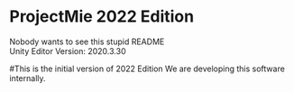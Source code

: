 # ProjectMie 2022 Edition
Nobody wants to see this stupid README  
Unity Editor Version: 2020.3.30

#This is the initial version of 2022 Edition
We are developing this software internally.
